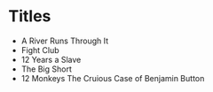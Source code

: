 # Titles

- A River Runs Through It
- Fight Club
- 12 Years a Slave
- The Big Short
- 12 Monkeys
The Cruious Case of Benjamin Button
